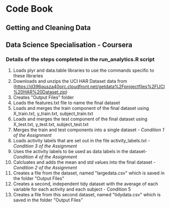 # Code Book 

## Getting and Cleaning Data 
## Data Science Specialisation - Coursera

### Details of the steps completed in the run_analytics.R script 

01. Loads plyr and data.table libraries to use the commands specific to these libraries
02. Downloads and unzips the UCI HAR Dataset data from (https://d396qusza40orc.cloudfront.net/getdata%2Fprojectfiles%2FUCI%20HAR%20Dataset.zip)
03. Creates "Output Files" folder 
04. Loads the features.txt file to name the final dataset
05. Loads and merges the train component of the final dataset using X_train.txt, y_train.txt, subject_train.txt
06. Loads and merges the test component of the final dataset using X_test.txt, y_test.txt, subject_test.txt
07. Merges the train and test components into a single dataset - *Condition 1 of the Assignment*
08. Loads activity labels that are set out in the file activity_labels.txt - *Condition 3 of the Assignment*
09. Uses the activity labels to be used as data labels in the dataset- *Condition 4 of the Assignment*
10. Calcluates and adds the mean and std values into the final dataset - *Condition 2 of the Assignment*
11. Creates a file from the dataset, named "largedata.csv" which is saved in the folder "Output Files"
12. Creates a second, independent tidy dataset with the average of each variable for each activity and each subject - Condition 5
13. Creates a file from this second dataset, named "tidydata.csv" which is saved in the folder "Output Files"

